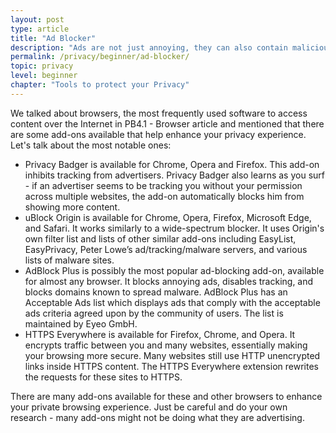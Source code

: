 ```yaml
---
layout: post
type: article
title: "Ad Blocker"
description: "Ads are not just annoying, they can also contain malicious code so using an ad blocker is highly recommended."
permalink: /privacy/beginner/ad-blocker/
topic: privacy
level: beginner
chapter: "Tools to protect your Privacy"
---
```


We talked about browsers, the most frequently used software to access content over the Internet in PB4.1 - Browser article and mentioned that there are some add-ons available that help enhance your privacy experience. Let's talk about the most notable ones:

 - Privacy Badger is available for Chrome, Opera and Firefox. This add-on inhibits tracking from advertisers. Privacy Badger also learns as you surf - if an advertiser seems to be tracking you without your permission across multiple websites, the add-on automatically blocks him from showing more content.
 - uBlock Origin is available for Chrome, Opera, Firefox, Microsoft Edge, and Safari. It works similarly to a wide-spectrum blocker. It uses Origin's own filter list and lists of other similar add-ons including EasyList, EasyPrivacy, Peter Lowe’s ad/tracking/malware servers, and various lists of malware sites.
 - AdBlock Plus is possibly the most popular ad-blocking add-on, available for almost any browser. It blocks annoying ads, disables tracking, and blocks domains known to spread malware. AdBlock Plus has an Acceptable Ads list which displays ads that comply with the acceptable ads criteria agreed upon by the community of users. The list is maintained by Eyeo GmbH.
 - HTTPS Everywhere is available for Firefox, Chrome, and Opera. It encrypts traffic between you and many websites, essentially making your browsing more secure. Many websites still use HTTP unencrypted links inside HTTPS content. The HTTPS Everywhere extension rewrites the requests for these sites to HTTPS.

There are many add-ons available for these and other browsers to enhance your private browsing experience. Just be careful and do your own research - many add-ons might not be doing what they are advertising.
